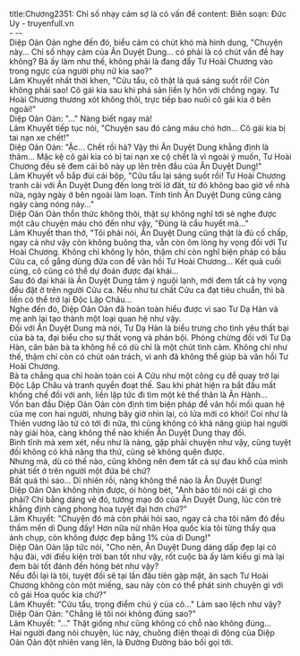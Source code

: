 title:Chương2351: Chỉ số nhạy cảm sợ là có vấn đề
content:
Biên soạn: Đức Uy - truyenfull.vn<br>- --<br>Diệp Oản Oản nghe đến đó, biểu cảm có chút khó mà hình dung, "Chuyện này... Chỉ số nhạy cảm của Ân Duyệt Dung... có phải là có chút vấn đề hay không? Bà ấy làm như thế, không phải là đang đẩy Tư Hoài Chương vào trong ngực của người phụ nữ kia sao?"<br>Lâm Khuyết nhất thời khen, "Cửu tẩu, cô thật là quá sáng suốt rồi! Còn không phải sao! Cô gái kia sau khi phá sản liền ly hôn với chồng ngay. Tư Hoài Chương thương xót không thôi, trực tiếp bao nuôi cô gái kia ở bên ngoài!"<br>Diệp Oản Oản: "..." Nàng biết ngay mà!<br>Lâm Khuyết tiếp tục nói, "Chuyện sau đó càng máu chó hơn... Cô gái kia bị tai nạn xe chết!"<br>Diệp Oản Oản: "Ặc... Chết rồi hả? Vậy thì Ân Duyệt Dung khẳng định là thảm... Mặc kệ cô gái kia có bị tai nạn xe cộ chết là vì ngoài ý muốn, Tư Hoài Chương đều sẽ đem cái bô này ụp lên trên đầu của Ân Duyệt Dung!"<br>Lâm Khuyết vỗ bắp đùi cái bộp, "Cửu tẩu lại sáng suốt rồi! Tư Hoài Chương tranh cãi với Ân Duyệt Dung đến long trời lở đất, từ đó không bao giờ về nhà nữa, ngày ngày ở bên ngoài làm loạn. Tính tình Ân Duyệt Dung cũng càng ngày càng nóng nảy..."<br>Diệp Oản Oản thổn thức không thôi, thật sự không nghĩ tới sẽ nghe được một câu chuyện máu chó đến như vậy, "Đúng là cẩu huyết mà..."<br>Lâm Khuyết than thở, "Tôi phải nói, Ân Duyệt Dung cũng thật là đủ cố chấp, ngay cả như vậy còn không buông tha, vẫn còn ôm lòng hy vọng đối với Tư Hoài Chương. Không chỉ không ly hôn, thậm chí còn nghĩ biện pháp có bầu Cửu ca, cố gắng dùng đứa con để vãn hồi Tư Hoài Chương... Kết quả cuối cùng, cô cũng có thể dự đoán được đại khái...<br>Sau đó đại khái là Ân Duyệt Dung tâm ý nguội lạnh, mới đem tất cả hy vọng đều đặt ở trên người Cửu ca. Nếu như tư chất Cửu ca đạt tiêu chuẩn, thì bà liền có thể trở lại Độc Lập Châu...<br>Nghe đến đó, Diệp Oản Oản đã hoàn toàn hiểu được vì sao Tư Dạ Hàn và mẹ anh lại tạo thành một loại quan hệ như vậy.<br>Đối với Ân Duyệt Dung mà nói, Tư Dạ Hàn là biểu trưng cho tình yêu thất bại của bà ta, đại biểu cho sự thất vọng và phản bội. Phỏng chừng đối với Tư Dạ Hàn, căn bản bà ta không hề có dù chỉ là một chút tình cảm. Không chỉ như thế, thậm chí còn có chút oán trách, vì anh đã không thể giúp bà vãn hồi Tư Hoài Chương.<br>Bà ta chẳng qua chỉ hoàn toàn coi A Cửu như một công cụ để quay trở lại Độc Lập Châu và tranh quyền đoạt thế. Sau khi phát hiện ra bắt đầu mất khống chế đối với anh, liền lập tức đi tìm một kẻ thế thân là Ân Hành...<br>Vốn ban đầu Diệp Oản Oản còn định tìm biện pháp để vãn hồi mối quan hệ của mẹ con hai người, nhưng bây giờ nhìn lại, có lửa mới có khói! Coi như là Thiên vương lão tử có tới đi nữa, thì cũng không có khả năng giúp hai người này giải hòa, càng không thể nào khiến Ân Duyệt Dung thay đổi.<br>Bình tĩnh mà xem xét, nếu như là nàng, gặp phải chuyện như vậy, cũng tuyệt đối không có khả năng tha thứ, cũng sẽ không quên được.<br>Nhưng mà, dù có thế nào, cũng không nên đem tất cả sự đau khổ của mình phát tiết ở trên người một đứa bé chứ?<br>Bất quá thì sao... Dĩ nhiên rồi, nàng không thể nào là Ân Duyệt Dung!<br>Diệp Oản Oản không nhịn được, ói hỏng bét, "Anh bảo tôi nói cái gì cho phải? Chỉ bằng dáng vẻ đó, tướng mạo đó của Ân Duyệt Dung, lúc còn trẻ khẳng định càng phong hoa tuyệt đại hơn chứ?"<br>Lâm Khuyết: "Chuyện đó mà còn phải hỏi sao, ngay cả cha tôi năm đó đều thầm mến dì Dung đấy! Hơn nữa nữ nhân Hoa quốc kia tôi từng thấy qua ảnh chụp, còn không được đẹp bằng 1% của dì Dung!"<br>Diệp Oản Oản lập tức nói, "Cho nên, Ân Duyệt Dung dáng dấp đẹp lại có hậu đài, với điều kiện trời ban tốt như vậy, rốt cuộc bà ấy làm kiểu gì mà lại đem bài tốt đánh đến hỏng bét như vậy?<br>Nếu đổi lại là tôi, tuyệt đối sẽ tại lần đầu tiên gặp mặt, ăn sạch Tư Hoài Chương không còn một miếng, sau này còn có thể phát sinh chuyện gì với cô gái Hoa quốc kia chứ?"<br>Lâm Khuyết: "Cửu tẩu, trọng điểm chú ý của cô..." Làm sao lệch như vậy?<br>Diệp Oản Oản: "Chẳng lẽ tôi nói không đúng sao?"<br>Lâm Khuyết: "..." Thật giống như cũng không có chỗ nào không đúng...<br>Hai người đang nói chuyện, lúc này, chuông điện thoại di động của Diệp Oản Oản đột nhiên vang lên, là Đường Đường bảo bối gọi tới.